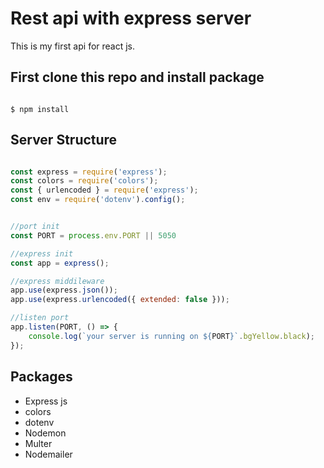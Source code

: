 # Rest api with express server

This is my first api for react js.

## First clone this repo and install package

```console

$ npm install

```

## Server Structure

```js

const express = require('express');
const colors = require('colors');
const { urlencoded } = require('express');
const env = require('dotenv').config();


//port init
const PORT = process.env.PORT || 5050

//express init
const app = express();

//express middileware
app.use(express.json());
app.use(express.urlencoded({ extended: false }));

//listen port
app.listen(PORT, () => {
    console.log(`your server is running on ${PORT}`.bgYellow.black);
});

```

## Packages

* Express js
* colors
* dotenv
* Nodemon
* Multer
* Nodemailer







